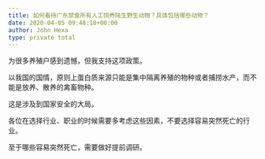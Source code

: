 ```yaml
---
title: 如何看待广东禁食所有人工饲养陆生野生动物？具体包括哪些动物？
date: 2020-04-05 09:48:18+00:00
author: John Hexa
type: private total
---
```

为很多养殖户感到遗憾，但我支持这项政策。

以我国的国情，原则上蛋白质来源只能是集中隔离养殖的物种或者捕捞水产，而不能是放养、散养的禽畜物种。

这是涉及到国家安全的大局。

各位在选择行业、职业的时候需要多考虑这些因素，不要选择容易突然死亡的行业。

至于哪些容易突然死亡，需要做好提前调研。


